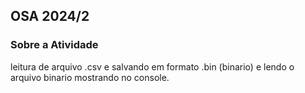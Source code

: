 <h2>OSA 2024/2</h2>

<h3>Sobre a Atividade</h3>
leitura de arquivo .csv e salvando em formato .bin (binario) e lendo o arquivo binario mostrando no console.
